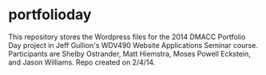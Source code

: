 portfolioday
============

This repository stores the Wordpress files for the 2014 DMACC Portfolio Day project in Jeff Gullion's WDV490 Website Applications Seminar course. Participants are Shelby Ostrander, Matt Hiemstra, Moses Powell Eckstein, and Jason Williams. Repo created on 2/4/14. 
